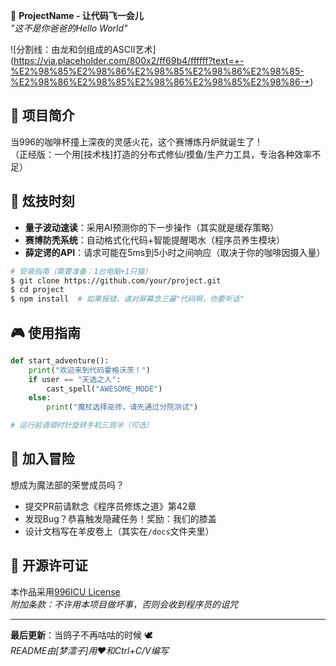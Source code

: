 🐉 **ProjectName - 让代码飞一会儿**  
*"这不是你爸爸的Hello World"*

![分割线：由龙和剑组成的ASCII艺术]  
(https://via.placeholder.com/800x2/ff69b4/ffffff?text=+-%E2%98%85%E2%98%86%E2%98%85%E2%98%86%E2%98%85-%E2%98%86%E2%98%85%E2%98%86%E2%98%85%E2%98%86-+)

## 🚀 **项目简介**  
当996的咖啡杯撞上深夜的灵感火花，这个赛博炼丹炉就诞生了！  
（正经版：一个用[技术栈]打造的分布式修仙/摸鱼/生产力工具，专治各种效率不足）

## 🌟 **炫技时刻**  
- **量子波动速读**：采用AI预测你的下一步操作（其实就是缓存策略）  
- **赛博防秃系统**：自动格式化代码+智能提醒喝水（程序员养生模块）  
- **薛定谔的API**：请求可能在5ms到5小时之间响应（取决于你的咖啡因摄入量）  

```bash
# 安装指南（需要准备：1台电脑+1只猫）
$ git clone https://github.com/your/project.git
$ cd project
$ npm install  # 如果报错，请对屏幕念三遍"代码啊，你要听话"
```

## 🎮 **使用指南**  
```python
def start_adventure():
    print("欢迎来到代码霍格沃茨！")
    if user == "天选之人":
        cast_spell("AWESOME_MODE")
    else:
        print("魔杖选择巫师，请先通过分院测试") 

# 运行前请顺时针旋转手机三周半（可选）
```

## 🤝 **加入冒险**  
想成为魔法部的荣誉成员吗？  
- 提交PR前请默念《程序员修炼之道》第42章  
- 发现Bug？恭喜触发隐藏任务！奖励：我们的膝盖  
- 设计文档写在羊皮卷上（其实在`/docs`文件夹里）

## 📜 **开源许可证**  
本作品采用[996ICU License](https://996.icu)  
*附加条款：不许用本项目做坏事，否则会收到程序员的诅咒*

---

**最后更新**：当鸽子不再咕咕的时候 🕊️  
*README由[梦澐子]用❤️和Ctrl+C/V编写*  
